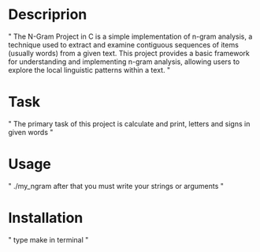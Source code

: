 # Descriprion
"
The N-Gram Project in C is a simple implementation of n-gram analysis, a technique used to extract and examine contiguous sequences of items (usually words) from a given text. This project provides a basic framework for understanding and implementing n-gram analysis, allowing users to explore the local linguistic patterns within a text.
"
# Task
"
The primary task of this project is calculate and print, letters and signs in given words
"
# Usage
"
./my_ngram after that you must write your strings or arguments
"
# Installation
"
type make in terminal
"